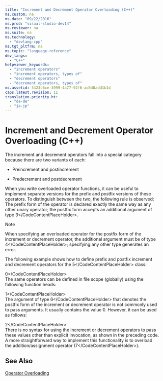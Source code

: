 ```yaml
---
title: "Increment and Decrement Operator Overloading (C++)"
ms.custom: na
ms.date: "09/22/2016"
ms.prod: "visual-studio-dev14"
ms.reviewer: na
ms.suite: na
ms.technology: 
  - "devlang-cpp"
ms.tgt_pltfrm: na
ms.topic: "language-reference"
dev_langs: 
  - "C++"
helpviewer_keywords: 
  - "increment operators"
  - "increment operators, types of"
  - "decrement operators"
  - "decrement operators, types of"
ms.assetid: 5423c6ce-3999-4a77-92f6-ad540add1b1d
caps.latest.revision: 11
translation.priority.ht: 
  - "de-de"
  - "ja-jp"
---
```

# Increment and Decrement Operator Overloading (C++)
The increment and decrement operators fall into a special category because there are two variants of each:  
  
-   Preincrement and postincrement  
  
-   Predecrement and postdecrement  
  
 When you write overloaded operator functions, it can be useful to implement separate versions for the prefix and postfix versions of these operators. To distinguish between the two, the following rule is observed: The prefix form of the operator is declared exactly the same way as any other unary operator; the postfix form accepts an additional argument of type <CodeContentPlaceHolder>3\</CodeContentPlaceHolder>.  
  
> [!NOTE]
>  When specifying an overloaded operator for the postfix form of the increment or decrement operator, the additional argument must be of type <CodeContentPlaceHolder>4\</CodeContentPlaceHolder>; specifying any other type generates an error.  
  
 The following example shows how to define prefix and postfix increment and decrement operators for the <CodeContentPlaceHolder>5\</CodeContentPlaceHolder> class:  
  
<CodeContentPlaceHolder>0\</CodeContentPlaceHolder>  
 The same operators can be defined in file scope (globally) using the following function heads:  
  
<CodeContentPlaceHolder>1\</CodeContentPlaceHolder>  
 The argument of type <CodeContentPlaceHolder>6\</CodeContentPlaceHolder> that denotes the postfix form of the increment or decrement operator is not commonly used to pass arguments. It usually contains the value 0. However, it can be used as follows:  
  
<CodeContentPlaceHolder>2\</CodeContentPlaceHolder>  
 There is no syntax for using the increment or decrement operators to pass these values other than explicit invocation, as shown in the preceding code. A more straightforward way to implement this functionality is to overload the addition/assignment operator (<CodeContentPlaceHolder>7\</CodeContentPlaceHolder>).  
  
## See Also  
 [Operator Overloading](../vs140/operator-overloading.md)